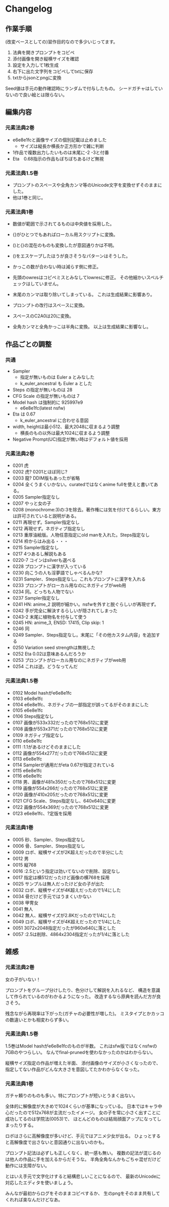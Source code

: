 # Changelog


## 作業手順

(改変ベースとしての)習作目的なので多少いじってます。

1. 法典を開きプロンプトをコピペ
2. 添付画像を開き縦横サイズを確認
3. 設定を入力して1枚生成
4. 右下に出た文字列をコピペしてtxtに保存
5. txtからjsonとpngに変換

Seed値は手元の動作確認時にランダムで付与したもの。
シードガチャはしていないので良い絵とは限らない。

## 編集内容

### 元素法典2巻

- e6e8e1fcと画像サイズの個別記載は止めました
  - サイズは縦長か横長か正方形かで雑に判断
- 1作品で複数出力したいものは末尾に-2 -3と付番
- Eta　0.68指示の作品もぼちぼちあるけど無視


### 元素法典1.5巻

- プロンプトのスペースや全角カンマ等のUnicode文字を変換せずそのままにした。
- 他は1巻と同じ。


### 元素法典1巻

- 数値が範囲で示されてるものは中央値を採用した。

- {}がひとつでもあればローカル用スクリプトに変換。
- ()と{}の混在のものも変換したが意図通りかは不明。
- ()をエスケープしたほうが良さそうなパターンはそうした。

- かっこの数が合わない時は減らす側に修正。
- 先頭のowresはコピペミスとみなしてlowresに修正。
その他細かいスペルチェックはしていません。

- 末尾のカンマは取り除いてしまっている。
これは生成結果に影響あり。

- プロンプトの改行はスペースに変換。
- スペースのC2A0は20に変換。
- 全角カンマと全角かっこは半角に変換。
以上は生成結果に影響なし。


## 作品ごとの調整

### 共通

- Sampler
  - 指定が無いものは Euler a とみなした
  - k_euler_ancestral も Euler a とした
- Steps の指定が無いものは 28
- CFG Scale の指定が無いものは 7
- Model hash は強制的に 925997e9
  - e6e8e1fc(latest nsfw)
- Eta は 0.67
  - k_euler_ancestral に合わせる意図
- width, heightは最小512、最大2048に収まるよう調整
  - 横長のもの以外は最大1024に収まるよう調整
- Negative Prompt(UC)指定が無い時はデフォルト値を採用


### 元素法典2巻

- 0201 虎
- 0202 虎? 0201とほぼ同じ?
- 0203 龍? DDIM版もあったが省略
- 0204 全くうまくいかない。curatedではなくanime fullを使えと書いてある。
- 0205 Sampler指定なし
- 0207 やっと女の子
- 0208 (monochrome:3)の:3を除去。著作権には気を付けてるらしい。東方は許可されていると説明がある。
- 0211 再現せず。Sampler指定なし
- 0212 再現せず。ネガティブ指定なし
- 0213 重厚油絵版。人物任意指定にold manを入れた。Steps指定なし
- 0214 枠からはみ出る・・・
- 0215 Sampler指定なし
- 0217 4つあるし解説もある
- 0220-7 コインはsilverも選べる
- 0228 プロンプトに漢字が入っている
- 0230 向こうの人も淫夢語でしゃべるんかな?
- 0231 Sampler、Steps指定なし。これもプロンプトに漢字を入れる
- 0233 プロンプトがローカル用なのにネガティブがweb用
- 0234 同。どっちも人物でない
- 0237 Sampler指定なし
- 0241 HN: anime_2 説明が細かい。nsfwを外すと脱ぐらしいが再現せず。
- 0242 手が完全に解決するらしいが隠されてしまった
- 0243-2 末尾に植物名を付与して使う
- 0245 HN: anime_3, ENSD: 17415, Clip skip: 1
- 0246 同
- 0249 Sampler、Steps指定なし。末尾に「その他カスタム内容」を追加する
- 0250 Variation seed strengthは無視した
- 0252 Eta 0.02は意味あるんだろうか
- 0253 プロンプトがローカル用なのにネガティブがweb用
- 0254 これは逆。どうなってんだ




### 元素法典1.5巻

- 0102 Model hashがe6e8e1fc
- 0103 e6e8e1fc
- 0104 e6e8e1fc、ネガティブの一部指定が誤ってるがそのままにした
- 0105 e6e8e1fc
- 0106 Steps指定なし
- 0107 画像が533x332だったので768x512に変更
- 0108 画像が553x371だったので768x512に変更
- 0109 ネガティブ指定なし
- 0110 e6e8e1fc
- 0111 :1.1があるけどそのままにした
- 0112 画像が554x277だったので768x512に変更
- 0113 e6e8e1fc
- 0114 Samplerが通用だがeta 0.67が指定されている
- 0115 e6e8e1fc
- 0116 e6e8e1fc
- 0118 男、画像が481x350だったので768x512に変更
- 0119 画像が554x266だったので768x512に変更
- 0120 画像が410x205だったので768x512に変更
- 0121 CFG Scale、Steps指定なし、640x640に変更
- 0122 画像が554x369だったので768x512に変更
- 0123 e6e8e1fc、?定版を採用


### 元素法典1巻

- 0005 砂、Sampler、Steps指定なし
- 0006 骨、Sampler、Steps指定なし
- 0009 ロボ、縦横サイズが2K超えだったので半分にした
- 0012 男
- 0015 縦768
- 0016 :2.5という指定は効いてないので削除、設定なし
- 0017 指定は横512だったけど画像の横768を採用
- 0025 サンプルは無人だったけど女の子が出た
- 0032 ロボ、縦横サイズが4K超えだったので1/4にした
- 0034 骨だけど手元ではうまくいかない
- 0038 甲冑女
- 0041 無人
- 0042 無人、縦横サイズが2.8Kだったので1/4にした
- 0049 ロボ、縦横サイズが4K超えだったので1/4にした
- 0051 3072x2048指定だったが960x640に落とした
- 0057 :2.5は削除、4864x2304指定だったが1/4に落とした


## 雑感

### 元素法典2巻

女の子がいない！

プロンプトをグループ分けしたり、色分けして解説を入れるなど、
構造を意識して作られているのがわかるようになった。
改造するなら原典を読んだ方が良さそう。

残念ながら再現率は下がった(ガチャの必要性が増した)。
ミスタイプとかカッコの数違いとかも相変わらず多い。

### 元素法典1.5巻

1.5巻はModel hashがe6e8e1fcのものが半数。
これはsfw版ではなくnsfwの7GBのやつらしい。
なんでfinal-prunedを使わなかったのかはわからない。

縦横サイズ指定の作品が増えた半面、
添付画像のサイズが小さくなったので、
指定してない作品がどんな大きさを意図してたかわからなくなった。


### 元素法典1巻

ガチャ頼りのものも多い。特にプロンプトが短いとうまく出ない。

全体的に解像度が大きめで1024くらいが基準になっている。
日本ではキャラ中心だったので512x768が主流だったイメージ。
女の子を常に小さく出すことに成功してるのは学院法(0053)で、
ほとんどのものは結局顔面アップになってしまったりする。

ロボはさらに高解像度が多いけど、手元ではアニメ少女が出る。
ひょっとすると高解像度で出さないと意図通りに出ないのかも。

プロンプト記法は必ずしも正しくなく、統一感も無い。
複数の記法が混じるのは他人の作品に手を加えるからだそうな。
半角全角なんかもごちゃ混ぜだけど動作には支障がない。

とはいえ手元で文字化けすると結構悲しいことになるので、
最新のUnicodeに対応したエディタを使いましょう。

みんなが最初からログをそのままコピペするか、
生のpngをそのまま共有してくれれば楽なんだけどなあ。
